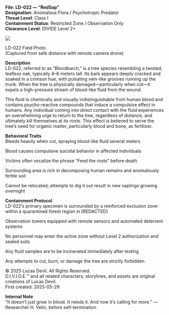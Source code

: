 **File: LD-022 — “RedSap”**  
**Designation**: Anomalous Flora / Psychotropic Predator  
**Threat Level**: Class I  
**Containment Status**: Restricted Zone / Observation Only  
**Clearance Level**: DIVIDE Level 2+  




![](https://pbs.twimg.com/media/GsHwUn6WEAA3GaK?format=jpg&name=large)  


LD-022 Field Photo  
(Captured from safe distance with remote camera drone)  

**Description**  
LD-022, referred to as “Bloodbarch,” is a tree species resembling a twisted, leafless oak, typically 4–6 meters tall. Its bark appears deeply cracked and soaked in a crimson hue, with pulsating vein-like grooves running up the trunk. When the tree is physically damaged—particularly when cut—it expels a high-pressure stream of blood-like fluid from the wound.  

This fluid is chemically and visually indistinguishable from human blood and contains psycho-reactive compounds that induce a compulsive effect in humans. Any individual coming into direct contact with the fluid experiences an overwhelming urge to return to the tree, regardless of distance, and ultimately kill themselves at its roots. This effect is believed to serve the tree’s need for organic matter, particularly blood and bone, as fertilizer.  

**Behavioral Traits**  
Bleeds heavily when cut, spraying blood-like fluid several meters  

Blood causes compulsive suicidal behavior in affected individuals  

Victims often vocalize the phrase “Feed the roots” before death  

Surrounding area is rich in decomposing human remains and anomalously fertile soil  

Cannot be relocated; attempts to dig it out result in new saplings growing overnight  

**Containment Protocol**  
LD-022’s primary specimen is surrounded by a reinforced exclusion zone within a quarantined forest region in [REDACTED]  

Observation towers equipped with remote sensors and automated deterrent systems  

No personnel may enter the active zone without Level 2 authorization and sealed suits  

Any fluid samples are to be incinerated immediately after testing  

Any attempts to cut, burn, or damage the tree are strictly forbidden  



© 2025 Lucas Devil. All Rights Reserved.  
D.I.V.I.D.E.™ and all related characters, storylines, and assets are original creations of Lucas Devil.  
First created: 2025-05-29  

**Internal Note**  
“It doesn’t just grow in blood. It needs it. And now it’s calling for more.” — Researcher H. Velin, before self-termination  
